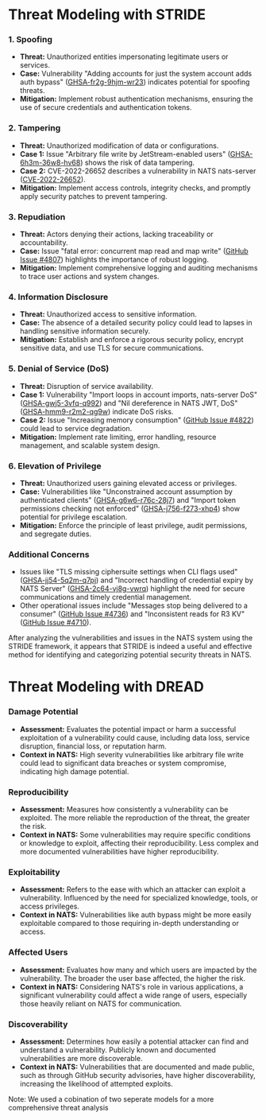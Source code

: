 
# Threat Modeling with STRIDE

### 1. Spoofing
- **Threat:** Unauthorized entities impersonating legitimate users or services.
- **Case:** Vulnerability "Adding accounts for just the system account adds auth bypass" ([GHSA-fr2g-9hjm-wr23](https://github.com/advisories/GHSA-fr2g-9hjm-wr23)) indicates potential for spoofing threats.
- **Mitigation:** Implement robust authentication mechanisms, ensuring the use of secure credentials and authentication tokens.

### 2. Tampering
- **Threat:** Unauthorized modification of data or configurations.
- **Case 1:** Issue "Arbitrary file write by JetStream-enabled users" ([GHSA-6h3m-36w8-hv68](https://github.com/nats-io/nats-server/security/advisories/GHSA-6h3m-36w8-hv68)) shows the risk of data tampering.
- **Case 2:** CVE-2022-26652 describes a vulnerability in NATS nats-server ([CVE-2022-26652](https://nvd.nist.gov/vuln/detail/CVE-2022-26652)).
- **Mitigation:** Implement access controls, integrity checks, and promptly apply security patches to prevent tampering.

### 3. Repudiation
- **Threat:** Actors denying their actions, lacking traceability or accountability.
- **Case:** Issue "fatal error: concurrent map read and map write" ([GitHub Issue #4807](https://github.com/nats-io/nats-server/issues/4807)) highlights the importance of robust logging.
- **Mitigation:** Implement comprehensive logging and auditing mechanisms to trace user actions and system changes.

### 4. Information Disclosure
- **Threat:** Unauthorized access to sensitive information.
- **Case:** The absence of a detailed security policy could lead to lapses in handling sensitive information securely.
- **Mitigation:** Establish and enforce a rigorous security policy, encrypt sensitive data, and use TLS for secure communications.

### 5. Denial of Service (DoS)
- **Threat:** Disruption of service availability.
- **Case 1:** Vulnerability "Import loops in account imports, nats-server DoS" ([GHSA-gwj5-3vfq-q992](https://github.com/nats-io/nats-server/security)) and "Nil dereference in NATS JWT, DoS" ([GHSA-hmm9-r2m2-qg9w](https://github.com/nats-io/nats-server/security)) indicate DoS risks.
- **Case 2:** Issue "Increasing memory consumption" ([GitHub Issue #4822](https://github.com/nats-io/nats-server/issues/4822)) could lead to service degradation.
- **Mitigation:** Implement rate limiting, error handling, resource management, and scalable system design.

### 6. Elevation of Privilege
- **Threat:** Unauthorized users gaining elevated access or privileges.
- **Case:** Vulnerabilities like "Unconstrained account assumption by authenticated clients" ([GHSA-g6w6-r76c-28j7](https://github.com/nats-io/nats-server/security)) and "Import token permissions checking not enforced" ([GHSA-j756-f273-xhp4](https://github.com/nats-io/nats-server/security)) show potential for privilege escalation.
- **Mitigation:** Enforce the principle of least privilege, audit permissions, and segregate duties.

### Additional Concerns
- Issues like "TLS missing ciphersuite settings when CLI flags used" ([GHSA-jj54-5q2m-q7pj](https://github.com/nats-io/nats-server/security)) and "Incorrect handling of credential expiry by NATS Server" ([GHSA-2c64-vj8g-vwrq](https://github.com/nats-io/nats-server/security)) highlight the need for secure communications and timely credential management.
- Other operational issues include "Messages stop being delivered to a consumer" ([GitHub Issue #4736](https://github.com/nats-io/nats-server/issues/4736)) and "Inconsistent reads for R3 KV" ([GitHub Issue #4710](https://github.com/nats-io/nats-server/issues/4710)).

After analyzing the vulnerabilities and issues in the NATS system using the STRIDE framework, it appears that STRIDE is indeed a useful and effective method for identifying and categorizing potential security threats in NATS.

# Threat Modeling with DREAD

### Damage Potential
- **Assessment:** Evaluates the potential impact or harm a successful exploitation of a vulnerability could cause, including data loss, service disruption, financial loss, or reputation harm.
- **Context in NATS:** High severity vulnerabilities like arbitrary file write could lead to significant data breaches or system compromise, indicating high damage potential.

### Reproducibility
- **Assessment:** Measures how consistently a vulnerability can be exploited. The more reliable the reproduction of the threat, the greater the risk.
- **Context in NATS:** Some vulnerabilities may require specific conditions or knowledge to exploit, affecting their reproducibility. Less complex and more documented vulnerabilities have higher reproducibility.

### Exploitability
- **Assessment:** Refers to the ease with which an attacker can exploit a vulnerability. Influenced by the need for specialized knowledge, tools, or access privileges.
- **Context in NATS:** Vulnerabilities like auth bypass might be more easily exploitable compared to those requiring in-depth understanding or access.

### Affected Users
- **Assessment:** Evaluates how many and which users are impacted by the vulnerability. The broader the user base affected, the higher the risk.
- **Context in NATS:** Considering NATS's role in various applications, a significant vulnerability could affect a wide range of users, especially those heavily reliant on NATS for communication.

### Discoverability
- **Assessment:** Determines how easily a potential attacker can find and understand a vulnerability. Publicly known and documented vulnerabilities are more discoverable.
- **Context in NATS:** Vulnerabilities that are documented and made public, such as through GitHub security advisories, have higher discoverability, increasing the likelihood of attempted exploits.


Note: We used a cobination of two seperate models for a more comprehensive threat analysis